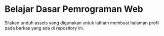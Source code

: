 # Belajar Dasar Pemrograman Web
Silakan unduh assets yang digunakan untuk latihan membuat halaman profil pada berkas yang ada di repository ini.